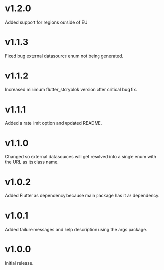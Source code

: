 # v1.2.0

Added support for regions outside of EU

# v1.1.3

Fixed bug external datasource enum not being generated.

# v1.1.2

Increased minimum flutter_storyblok version after critical bug fix.

# v1.1.1

Added a rate limit option and updated README.

# v1.1.0

Changed so external datasources will get resolved into a single enum with the
URL as its class name.

# v1.0.2

Added Flutter as dependency because main package has it as dependency.

# v1.0.1

Added failure messages and help description using the args package.

# v1.0.0

Initial release.
